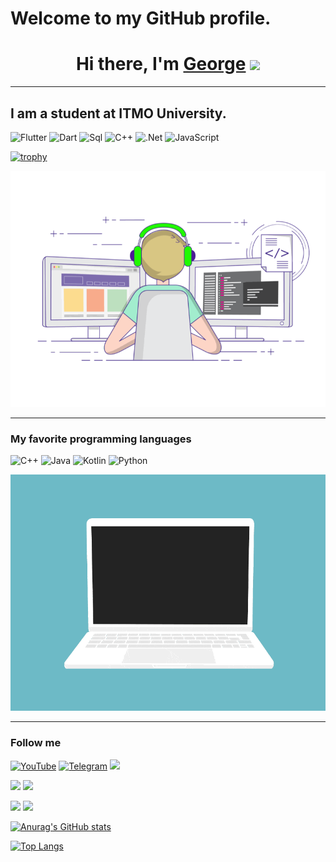 # Welcome to my GitHub profile.

<h1 align="center">Hi there, I'm <a href="https://t.me/georgedemyan" target="_blank">George</a> 
<img src="https://github.com/blackcater/blackcater/raw/main/images/Hi.gif" height="32"/></h1>

---
## I am a student at ITMO University.

![Flutter](https://img.shields.io/badge/-Flutter-090909?style=for-the-badge&logo=flutter&logoColor=47C5FB)
![Dart](https://img.shields.io/badge/-Dart-090909?style=for-the-badge&logo=dart&logoColor=097CDB)
![Sql](https://img.shields.io/badge/-Sql-090909?style=for-the-badge&logo=mysql&logoColor=006488)
![C++](https://img.shields.io/badge/-C++-090909?style=for-the-badge&logo=C%2b%2b&logoColor=6296CC)
![.Net](https://img.shields.io/badge/-Framework-090909?style=for-the-badge&logo=.net&logoColor=E5D3FF)
![JavaScript](https://img.shields.io/badge/-JavaScript-090909?style=for-the-badge&logo=JavaScript&logoColor=E9D54D)


[![trophy](https://github-profile-trophy.vercel.app/?username=ryo-ma&theme=onedark/?username=ryo-ma&row=1)](https://github.com/ryo-ma/github-profile-trophy)

[![me](https://github.com/georgedem975/georgedem975/blob/master/gif/programmer.gif)](https://t.me/georgedemyan)

---

### My favorite programming languages

![C++](https://img.shields.io/badge/c++-%2300599C.svg?style=for-the-badge&logo=c%2B%2B&logoColor=white)
![Java](https://img.shields.io/badge/java-%23ED8B00.svg?style=for-the-badge&logo=java&logoColor=white)
![Kotlin](https://img.shields.io/badge/kotlin-%237F52FF.svg?style=for-the-badge&logo=kotlin&logoColor=white)
![Python](https://img.shields.io/badge/python-3670A0?style=for-the-badge&logo=python&logoColor=ffdd54)

![notebook](https://github.com/georgedem975/georgedem975/blob/master/gif/noteboke.gif)

---

### Follow me

[![YouTube](https://img.shields.io/badge/-Youtube-090909?style=for-the-badge&logo=YouTube&logoColor=FF0000)](https://www.youtube.com/channel/UCB9QYH6lwgmargyyhMsFShA)
[![Telegram](https://img.shields.io/badge/-Telegram-090909?style=for-the-badge&logo=telegram&logoColor=27A0D9)](https://t.me/georgedemyan)
![](https://github-profile-summary-cards.vercel.app/api/cards/profile-details?username=daniilshat&theme=solarized_dark)

![](https://github-profile-summary-cards.vercel.app/api/cards/most-commit-language?username=daniilshat&theme=solarized_dark)
![](https://github-profile-summary-cards.vercel.app/api/cards/repos-per-language?username=daniilshat&theme=solarized_dark)

![](https://github-profile-summary-cards.vercel.app/api/cards/stats?username=daniilshat&theme=solarized_dark)
![](https://github-profile-summary-cards.vercel.app/api/cards/productive-time?username=daniilshat&theme=solarized_dark)

[![Anurag's GitHub stats](https://github-readme-stats.vercel.app/api?username=georgedem975&count_private=true&show_icons=true)](https://github.com/anuraghazra/github-readme-stats)

[![Top Langs](https://github-readme-stats.vercel.app/api/top-langs/?username=georgedem975&layout=compact)](https://github.com/anuraghazra/github-readme-stats)
